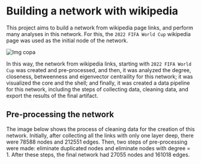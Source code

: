 # Building a network with wikipedia

This project aims to build a network from wikipedia page links, and perform many analyses in this network. For this, the `2022 FIFA World Cup` wikipedia page was used as the initial node of the network.

![Img copa](https://mundoconectado.com.br/uploads/chamadas/copa-2022_2.jpg)

In this way, the network from wikipedia links, starting with `2022 FIFA World Cup` was created and pre-processed, and then, it was analyzed the degree, closeness, betweenness and eigenvector centraility for this network; it was visualized the core and the shell; and finally, it was created a data pipeline for this network, including the steps of collecting data, cleaning data, and export the results of the final artifact.

## Pre-processing the network

The image below shows the process of cleaning data for the creation of this network. Initially, after collecting all the links with only one layer deep, there were 78588 nodes and 212551 edges. Then, two steps of pre-processing were made: eliminate duplicated nodes and eliminate nodes with degree = 1. After these steps, the final network had 27055 nodes and 161018 edges.
